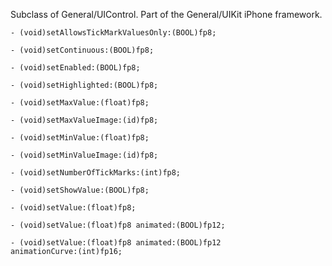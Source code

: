 

Subclass of General/UIControl. Part of the General/UIKit iPhone framework.

<code>- (void)setAllowsTickMarkValuesOnly:(BOOL)fp8;</code>

<code>- (void)setContinuous:(BOOL)fp8;</code>

<code>- (void)setEnabled:(BOOL)fp8;</code>

<code>- (void)setHighlighted:(BOOL)fp8;</code>

<code>- (void)setMaxValue:(float)fp8;</code>

<code>- (void)setMaxValueImage:(id)fp8;</code>

<code>- (void)setMinValue:(float)fp8;</code>

<code>- (void)setMinValueImage:(id)fp8;</code>

<code>- (void)setNumberOfTickMarks:(int)fp8;</code>

<code>- (void)setShowValue:(BOOL)fp8;</code>

<code>- (void)setValue:(float)fp8;</code>

<code>- (void)setValue:(float)fp8 animated:(BOOL)fp12;</code>

<code>- (void)setValue:(float)fp8 animated:(BOOL)fp12 animationCurve:(int)fp16;</code>